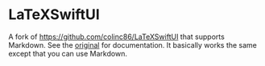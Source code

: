 # LaTeXSwiftUI

A fork of https://github.com/colinc86/LaTeXSwiftUI that supports Markdown. See the [original](https://github.com/colinc86/LaTeXSwiftUI) for documentation. It basically works the same except that you can use Markdown.

